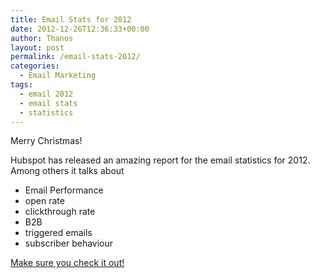 ```yaml
---
title: Email Stats for 2012
date: 2012-12-26T12:36:33+00:00
author: Thanos
layout: post
permalink: /email-stats-2012/
categories:
  - Email Marketing
tags:
  - email 2012
  - email stats
  - statistics
---
```

Merry Christmas!

Hubspot has released an amazing report for the email statistics for 2012. Among others it talks about

  * Email Performance
  * open rate
  * clickthrough rate
  * B2B
  * triggered emails
  * subscriber behaviour

[Make sure you check it out!](http://blog.hubspot.com/blog/tabid/6307/bid/33901/The-Ultimate-List-of-2012-Email-Marketing-Stats.aspx)
